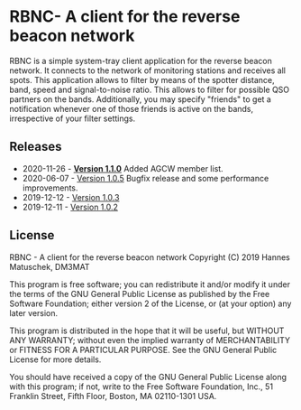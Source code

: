 # RBNC- A client for the reverse beacon network

RBNC is a simple system-tray client application for the reverse beacon network.
It connects to the network of monitoring stations and receives all spots. This
application allows to filter by means of the spotter distance, band, speed and
signal-to-noise ratio. This allows to filter for possible QSO partners on the
bands. Additionally, you may specify "friends" to get a notification whenever
one of those friends is active on the bands, irrespective of your filter
settings.

## Releases
 * 2020-11-26 - [**Version 1.1.0**](https://github.com/hmatuschek/skcc/releases/tag/v1.1.0) Added AGCW member list.
 * 2020-06-07 - [Version 1.0.5](https://github.com/hmatuschek/skcc/releases/tag/v1.0.5) Bugfix release and some performance improvements. 
 * 2019-12-12 - [Version 1.0.3](https://github.com/hmatuschek/skcc/releases/tag/v1.0.3) 
 * 2019-12-11 - [Version 1.0.2](https://github.com/hmatuschek/skcc/releases/tag/v1.0.2)

## License
RBNC - A client for the reverse beacon network
Copyright (C) 2019 Hannes Matuschek, DM3MAT

This program is free software; you can redistribute it and/or modify
it under the terms of the GNU General Public License as published by
the Free Software Foundation; either version 2 of the License, or
(at your option) any later version.

This program is distributed in the hope that it will be useful,
but WITHOUT ANY WARRANTY; without even the implied warranty of
MERCHANTABILITY or FITNESS FOR A PARTICULAR PURPOSE.  See the
GNU General Public License for more details.

You should have received a copy of the GNU General Public License along
with this program; if not, write to the Free Software Foundation, Inc.,
51 Franklin Street, Fifth Floor, Boston, MA 02110-1301 USA.
